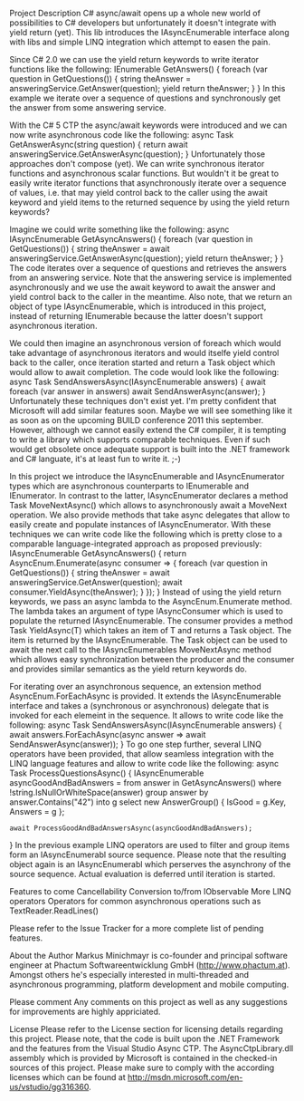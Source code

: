 Project Description
C# async/await opens up a whole new world of possibilities to C# developers but unfortunately it doesn't integrate with yield return (yet). This lib introduces the IAsyncEnumerable<T> interface along with libs and simple LINQ integration which attempt to easen the pain.

Since C# 2.0 we can use the yield return keywords to write iterator functions like the following:
IEnumerable<string> GetAnswers()
{
    foreach (var question in GetQuestions())
    {
        string theAnswer = answeringService.GetAnswer(question);
        yield return theAnswer;
    }
}
In this example we iterate over a sequence of questions and synchronously get the answer from some answering service.

With the C# 5 CTP the async/await keywords were introduced and we can now write asynchronous code like the following:
async Task<string> GetAnswerAsync(string question)
{
    return await answeringService.GetAnswerAsync(question);
}
Unfortunately those approaches don't compose (yet). We can write synchronous iterator functions and asynchronous scalar functions. But wouldn't it be great to easily write iterator functions that asynchronously iterate over a sequence of values, i.e. that may yield control back to the caller using the await keyword and yield items to the returned sequence by using the yield return keywords? 

Imagine we could write something like the following:
async IAsyncEnumerable<string> GetAsyncAnswers()
{
    foreach (var question in GetQuestions())
    {
        string theAnswer = await answeringService.GetAnswerAsync(question);
        yield return theAnswer;
    }
}
The code iterates over a sequence of questions and retrieves the answers from an answering service. Note that the answering service is implemented asynchronously and we use the await keyword to await the answer and yield control back to the caller in the meantime. Also note, that we return an object of type IAsyncEnumerable<T>, which is introduced in this project, instead of returning IEnumerable<T> because the latter doesn't support asynchronous iteration.

We could then imagine an asynchronous version of foreach which would take advantage of asynchronous iterators and would itselfe yield control back to the caller, once iteration started and return a Task object which would allow to await completion. The code would look like the following:
async Task SendAnswersAsync(IAsyncEnumerable<string> answers)
{
    await foreach (var answer in answers)
        await SendAnswerAsync(answer);
}
Unfortunately these techniques don't exist yet. I'm pretty confident that Microsoft will add similar features soon. Maybe we will see something like it as soon as on the upcoming BUILD conference 2011 this september. However, although we cannot easily extend the C# compiler, it is tempting to write a library which supports comparable techniques. Even if such would get obsolete once adequate support is built into the .NET framework and C# languate, it's at least fun to write it. ;-)

In this project we introduce the IAsyncEnumerable<T> and IAsyncEnumerator<T> types which are asynchronous counterparts to IEnumerable<T> and IEnumerator<T>. In contrast to the latter, IAsyncEnumerator<T> declares a method Task<bool> MoveNextAsync() which allows to asynchronously await a MoveNext operation. We also provide methods that take async delegates that allow to easily create and populate instances of IAsyncEnumerator<T>. With these techniques we can write code like the following which is pretty close to a comparable language-integrated approach as proposed previously:
IAsyncEnumerable<string> GetAsyncAnswers()
{
    return AsyncEnum.Enumerate<string>(async consumer =>
    {
        foreach (var question in GetQuestions())
        {
            string theAnswer = await answeringService.GetAnswer(question);
            await consumer.YieldAsync(theAnswer);
        }
    });
}
Instead of using the yield return keywords, we pass an async lambda to the AsyncEnum.Enumerate method. The lambda takes an argument of type IAsyncConsumer<T> which is used to populate the returned IAsyncEnumerable<T>. The consumer provides a method Task YieldAsync(T) which takes an item of T and returns a Task object. The item is returned by the IAsyncEnumerable<T>. The Task object can be used to await the next call to the IAsyncEnumerable<T>s MoveNextAsync method which allows easy synchronization between the producer and the consumer and provides similar semantics as the yield return keywords do.

For iterating over an asynchronous sequence, an extension method AsyncEnum.ForEachAsync is provided. It extends the IAsyncEnumerable<T> interface and takes a (synchronous or asynchronous) delegate that is invoked for each elemeint in the sequence. It allows to write code like the following:
async Task SendAnswersAsync(IAsyncEnumerable<string> answers)
{
    await answers.ForEachAsync(async answer =>
        await SendAnswerAsync(answer));
}
To go one step further, several LINQ operators have been provided, that allow seamless integration with the LINQ language features and allow to write code like the following:
async Task ProcessQuestionsAsync()
{
    IAsyncEnumerable<AnswerGroup> asyncGoodAndBadAnswers =
        from answer in GetAsyncAnswers()
        where !string.IsNullOrWhiteSpace(answer)
        group answer by answer.Contains("42") into g
        select new AnswerGroup() { IsGood = g.Key, Answers = g };

    await ProcessGoodAndBadAnswersAsync(asyncGoodAndBadAnswers);
}
In the previous example LINQ operators are used to filter and group items form an IAsyncEnumerabl<T> source sequence. Please note that the resulting object again is an IAsyncEnumerabl<T> which perserves the asynchrony of the source sequence. Actual evaluation is deferred until iteration is started.

Features to come
Cancellability
Conversion to/from IObservable<T>
More LINQ operators
Operators for common asynchronous operations such as TextReader.ReadLines()

Please refer to the Issue Tracker for a more complete list of pending features.

About the Author
Markus Minichmayr is co-founder and principal software engineer at Phactum Softwareentwicklung GmbH (http://www.phactum.at). Amongst others he's especially interested in multi-threaded and asynchronous programming, platform development and mobile computing.

Please comment
Any comments on this project as well as any suggestions for improvements are highly appriciated.

License
Please refer to the License section for licensing details regarding this project. Please note, that the code is built upon the .NET Framework and the features from the Visual Studio Async CTP. The AsyncCtpLibrary.dll assembly which is provided by Microsoft is contained in the checked-in sources of this project. Please make sure to comply with the according licenses which can be found at http://msdn.microsoft.com/en-us/vstudio/gg316360.